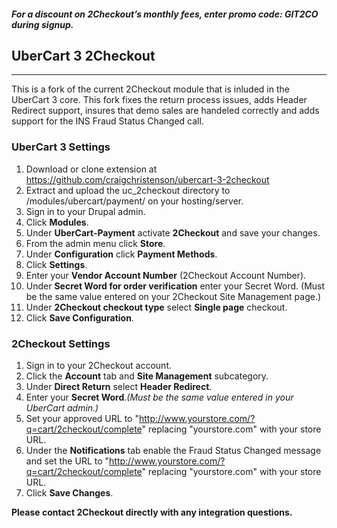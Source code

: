#### _For a discount on 2Checkout’s monthly fees, enter promo code:  GIT2CO  during signup._

## UberCart 3 2Checkout
----------------------------------------

This is a fork of the current 2Checkout module that is inluded in the UberCart 3 core. This fork fixes the return process issues, adds Header Redirect support, insures that demo sales are handeled correctly and adds support for the INS Fraud Status Changed call. 

### UberCart 3 Settings

1. Download or clone extension at https://github.com/craigchristenson/ubercart-3-2checkout
2. Extract and upload the uc_2checkout directory to /modules/ubercart/payment/ on your hosting/server. 
3. Sign in to your Drupal admin.
4. Click **Modules**.
5. Under **UberCart-Payment** activate **2Checkout** and save your changes.
6. From the admin menu click **Store**.
7. Under **Configuration** click **Payment Methods**.
8. Click **Settings**.
9. Enter your **Vendor Account Number** (2Checkout Account Number).
10. Under **Secret Word for order verification** enter your Secret Word. (Must be the same value entered on your 2Checkout Site Management page.)
11. Under **2Checkout checkout type** select **Single page** checkout.
12. Click **Save Configuration**.

### 2Checkout Settings

1. Sign in to your 2Checkout account. 
2. Click the **Account** tab and **Site Management** subcategory. 
3. Under **Direct Return** select **Header Redirect**. 
4. Enter your **Secret Word**._(Must be the same value entered in your UberCart admin.)_
5. Set your approved URL to "http://www.yourstore.com/?q=cart/2checkout/complete" replacing "yourstore.com" with your store URL.
6. Under the **Notifications** tab enable the Fraud Status Changed message and set the URL to "http://www.yourstore.com/?q=cart/2checkout/complete" replacing "yourstore.com" with your store URL.
7. Click **Save Changes**.

**Please contact 2Checkout directly with any integration questions.**
